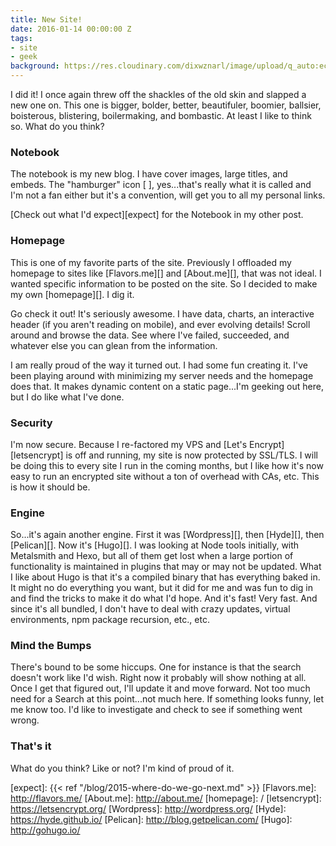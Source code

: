 ```yaml
---
title: New Site!
date: 2016-01-14 00:00:00 Z
tags:
- site
- geek
background: https://res.cloudinary.com/dixwznarl/image/upload/q_auto:eco/v1480480425/brooklyn-bridge_nakdn2.jpg
---
```


I did it!  I once again threw off the shackles of the old skin and slapped a new one on.  This one is bigger, bolder, better, beautifuler, boomier, ballsier, boisterous, blistering, boilermaking, and bombastic.  At least I like to think so.   What do you think?

### Notebook

The notebook is my new blog.  I have cover images, large titles, and embeds.  The "hamburger" icon [ <i class="fa fa-bars"></i> ], yes...that's really what it is called and I'm not a fan either but it's a convention, will get you to all my personal links.  

[Check out what I'd expect][expect] for the Notebook in my other post.

### Homepage

This is one of my favorite parts of the site.  Previously I offloaded my homepage to sites like [Flavors.me][] and [About.me][], that was not ideal.  I wanted specific information to be posted on the site.  So I decided to make my own [homepage][].  I dig it.

Go check it out! It's seriously awesome.  I have data, charts, an interactive header (if you aren't reading on mobile), and ever evolving details!  Scroll around and browse the data.  See where I've failed, succeeded, and whatever else you can glean from the information.

I am really proud of the way it turned out.  I had some fun creating it.  I've been playing around with minimizing my server needs and the homepage does that.  It makes dynamic content on a static page...I'm geeking out here, but I do like what I've done.

### Security

I'm now secure.  Because I re-factored my VPS and [Let's Encrypt][letsencrypt] is off and running, my site is now protected by SSL/TLS.  I will be doing this to every site I run in the coming months, but I like how it's now easy to run an encrypted site without a ton of overhead with CAs, etc.  This is how it should be.

### Engine

So...it's again another engine.  First it was [Wordpress][], then [Hyde][], then [Pelican][].  Now it's [Hugo][].  I was looking at Node tools initially, with Metalsmith and Hexo, but all of them get lost when a large portion of functionality is maintained in plugins that may or may not be updated.  What I like about Hugo is that it's a compiled binary that has everything baked in.  It might no do everything you want, but it did for me and was fun to dig in and find the tricks to make it do what I'd hope.  And it's fast!  Very fast.  And since it's all bundled, I don't have to deal with crazy updates, virtual environments, npm package recursion, etc., etc.

### Mind the Bumps

There's bound to be some hiccups.  One for instance is that the search doesn't work like I'd wish.  Right now it probably will show nothing at all.  Once I get that figured out, I'll update it and move forward.  Not too much need for a Search at this point...not much here.  If something looks funny, let me know too.  I'd like to investigate and check to see if something went wrong.

### That's it

What do you think?  Like or not?  I'm kind of proud of it.


[expect]: {{< ref "/blog/2015-where-do-we-go-next.md" >}}
[Flavors.me]: http://flavors.me/
[About.me]: http://about.me/
[homepage]: /
[letsencrypt]: https://letsencrypt.org/
[Wordpress]: http://wordpress.org/
[Hyde]: https://hyde.github.io/
[Pelican]: http://blog.getpelican.com/
[Hugo]: http://gohugo.io/
